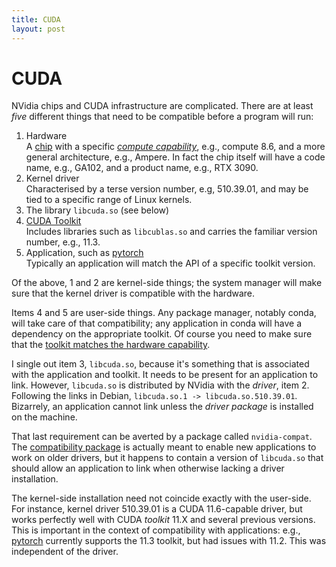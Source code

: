 ```yaml
---
title: CUDA
layout: post
---
```


# CUDA

NVidia chips and CUDA infrastructure are complicated.  There are at least *five* different things that need to be compatible before a program will run:
1. Hardware  
A [chip](https://en.wikipedia.org/wiki/List_of_Nvidia_graphics_processing_units) with a specific [*compute capability*](https://developer.nvidia.com/cuda-gpus), e.g., compute 8.6, and a more general architecture, e.g., Ampere.  In fact the chip itself will have a code name, e.g., GA102, and a product name, e.g., RTX 3090.
2. Kernel driver  
Characterised by a terse version number, e.g, 510.39.01, and may be tied to a specific range of Linux kernels.
3. The library `libcuda.so` (see below)
4. [CUDA Toolkit](https://docs.nvidia.com/cuda/)  
Includes libraries such as `libcublas.so` and carries the familiar version number, e.g., 11.3.
5. Application, such as [pytorch](https://pytorch.org/)  
Typically an application will match the API of a specific toolkit version.

Of the above, 1 and 2 are kernel-side things; the system manager will make sure that the kernel driver is compatible with the hardware.

Items 4 and 5 are user-side things.  Any package manager, notably conda, will take care of that compatibility; any application in conda will have a dependency on the appropriate toolkit.  Of course you need to make sure that the [toolkit matches the hardware capability](https://docs.google.com/spreadsheets/d/1GabzFueP8A_qkMQqezB4ct6p6kJpU7bud1s3uAJdXVs/edit#gid=0).

I single out item 3, `libcuda.so`, because it's something that is associated with the application and toolkit.  It needs to be present for an application to link.  However, `libcuda.so` is distributed by NVidia with the *driver*, item 2.  Following the links in Debian, `libcuda.so.1 -> libcuda.so.510.39.01`.  Bizarrely, an application cannot link unless the *driver package* is installed on the machine.

That last requirement can be averted by a package called `nvidia-compat`.  The [compatibility package](https://docs.nvidia.com/deploy/cuda-compatibility/index.html#forward-compatibility-title) is actually meant to enable new applications to work on older drivers, but it happens to contain a version of `libcuda.so` that should allow an application to link when otherwise lacking a driver installation.

The kernel-side installation need not coincide exactly with the user-side.  For instance, kernel driver 510.39.01 is a CUDA 11.6-capable driver, but works perfectly well with CUDA *toolkit* 11.X and several previous versions.  This is important in the context of compatibility with applications: e.g.,  [pytorch](https://pytorch.org/) currently supports the 11.3 toolkit, but had issues with 11.2.  This was independent of the driver.

